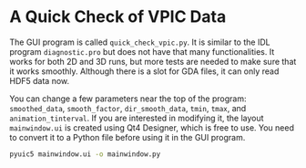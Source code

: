 # A Quick Check of VPIC Data
The GUI program is called `quick_check_vpic.py`. It is similar to the IDL program `diagnostic.pro` but does not have that many functionalities. It works for both 2D and 3D runs, but more tests are needed to make sure that it works smoothly. Although there is a slot for GDA files, it can only read HDF5 data now.

You can change a few parameters near the top of the program: `smoothed_data`, `smooth_factor`, `dir_smooth_data`, `tmin`, `tmax`, and `animation_tinterval`. If you are interested in modifying it, the layout `mainwindow.ui` is created using Qt4 Designer, which is free to use. You need to convert it to a Python file before using it in the GUI program.
```sh
pyuic5 mainwindow.ui -o mainwindow.py
```